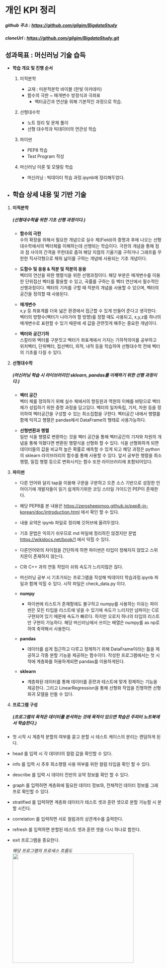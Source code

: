 # 개인 KPI 정리  

##### github 주소 : https://github.com/gilgim/BigdataStudy  
##### cloneUrl : https://github.com/gilgim/BigdataStudy.git  

## **성과목표** : 머신러닝 기술 습득

- **학습 개요 및 진행 순서**

  1. 미적분학
     - 교재 : 미분적분학 바이블 (한빛 아카데미)
     - 함수의 극한 ~ 매개변수 방정식과 극좌표  
         - 벡터공간과 연산을 위해 기본적인 과정으로 학습.
         
  2. 선형대수학
     - 노트 정리 및 문제 풀이 
     - 선형 대수학과 빅데이터의 연관성 학습
      
  3. 파이썬
     - PEP8 학습
     - Test Program 작성
      
  4. 머신러닝 이론 및 모델링 학습
     - 머신러닝 : 빅데이터 학습 과정.ipynb에 정리해두었다. 

- ## **학습 상세 내용 및 기반 기술**  

1. **미적분학**  
   ##### (선형대수학을 위한 기초 선행 과정이다.)

   - **함수의 극한**  
       수의 확장을 위해서 필요한 개념으로 실수 체(Field)의 증명과 후에 나오는 선형대수학에서의 벡터체를 이해하는데 선행되는 학습이다. 극한의 개념을 통해 점과 점 사이의 간격을 무한대로 좁혀 해당 지점의 기울기를 구하거나 그래프를 무한한 직사각형으로 채워 넓이를 구하는 개념에 사용되는 기초 개념이다.
       
   - **도함수 및 응용  & 적분 및 적분의 응용**  
       벡터의 연산을 위한 행렬식을 위한 선행과정이다. 해당 부분은 매개변수를 이용한 단위접선 벡터를 활용할 수 있고, 곡률를 구하는 등 벡터 연산에서 필수적인 선행과정이다. 벡터의 기저를 구할 때 적분의 개념을 사용할 수 있으며, 벡터의 공간을 정의할 때 사용된다.

   - **매개변수**  
       x,y 등 좌표계를 더욱 넓은 환경에서 접근할 수 있게 만들어 준다고 생각한다. 벡터의 방향수(벡터가 나아가야 할 방향)를 정할 때도 사용되고, x,y,z를 하나의 매개변수로 표현할 수 있기 때문에 세 값을 관련짓게 해주는 중요한 개념이다. 

   - **벡터와 공간기하**  
       스칼라와 벡터를 구분짓고 벡터가 좌표계에서 가지는 기하적의미를 공부하고 위치벡터, 단위벡터, 접선벡터, 외적, 내적 등을 학습하여 선형대수학 전에 벡터의 기초를 다질 수 있다.
    
2. **선형대수학**  
    ##### (머신러닝 학습 시 라이브러리인 sklearn, pandas를 이해하기 위한 선행 과정이다.)

   - **벡터 공간**  
       벡터 체를 정의하기 위해 실수 체에서의 항등원과 역원의 이해를 바탕으로 벡터체가 성립하기 위한 증명 과정을 담고있다. 벡터의 일차독립, 기저, 차원 등을 정의하여 벡터공간을 구성할 수 있는 최소집합을 구한다. 벡터공간 내에서 행렬를 함께 익히고 행렬은 pandas에서 DataFrame의 형태로 사용가능하다.
        
   - **선형변환과 행렬**  
        일반 식을 행렬로 변환하는 것을 벡터 공간을 통해 벡터공간의 기저와 차원의 개념을 통해 익혔다면 변환된 행렬식을 선형화 할 수 있다. 식을 선형화하게 되면 데이터들의 값을 비교적 높은 확률로 예측할 수 있게 되고 해당 과정은 python의 sklearn 라이브러리의 함수를 통해 사용할 수 있다. 앞서 공부한 행렬을 희소 행렬, 밀집 행렬 등으로 변화시키는 함수 또한 라이브러리에 포함되어있다.

3.  **파이썬** 
    - 다른 언어와 달리 tap을 이용해 구문을 구분하고 오픈 소스 기반으로 성장한 언어이기에 개발자들이 읽기 쉽게하기위한 코딩 스타일 가이드인 PEP이 존재한다. 
    - 해당 PEP8를 본 내용은 https://zerosheepmoo.github.io/pep8-in-korean/doc/introduction.html 에서 확인 할 수 있다. 
    - 내용 요약은 ipynb 파일로 정리해 깃허브에 올려두었다.
    - 기초 문법은 익히기 쉬우므로 md 파일에 정리하진 않겠지만 문법 https://wikidocs.net/book/1 에서 익힐 수 있다.
    - 다른언어와의 차이점을 간단하게 하면 파이썬은 타입이 정해지지 않았고 스위치문이 존재하지 않는다.
    - C와 C++ 과의 연동 작업이 쉬워 속도가 느리지많은 않다.
    - 머신러닝 공부 시 기초가되는 프로그램을 작성해 빅데이터 학습과정.ipynb 파일과 함께 익힐 수 있다.  시작 파일은 check_data.py 이다. 
        
    - **numpy**
      - 파이썬에 리스트가 존재함에도 불구하고 numpy를 사용하는 이유는 파이썬은 모든 타입을 리스트에 넣을 수 있기에 속도가 느리지만 넘파이는 C로 구현되어 있기 때문에 속도가 빠르다. 하지만 오로지 하나의 타입의 리스트만 구현이 가능하다. 해당 머신러닝에서 쓰이는 배열은 numpy를 as np로 하여 축약해서 사용한다. 
      
    - **pandas**
      - 데이터를 쉽게 접근하고 다루고 정제하기 위해 DataFrame이라는 틀을 제공하고 각종 분할 기능을 제공하는 함수이다. 작성한 프로그램에서는 첫 시작에 계층화를 허용하게되면 pandas를 이용하게된다.
      
    - **sklearn**
      - 계층화된 데이터를 통해 데이터를 훈련과 테스트에 맞게 정제하는 기능을 제공한다. 그리고 LinearRegression을 통해 선형화 작업을 진행하면 선형 회귀 모델을 만들 수 있다.

4. **프로그램 구성**
    ##### (프로그램의 목적은 데이터를 분석하는 것에 목적이 있으면 학습은 주피터 노트북에서 학습한다.)
- 첫 시작 시 계층적 분할의 여부를 묻고 분할 시 테스트 케이스의 분리는 랜덤하게 된다.
- head 를 입력 시 각 데이터의 컬럼 값을 확인할 수 있다.  
- info 를 입력 시 추후 희소행렬 사용 여부를 위한 컬럼 타입을 확인 할 수 있다.  
- describe 를 입력 시 데이터 전반의 요약 정보를 확인 할 수 있다.  
- graph 를 입력하면 계층화에 필요한 데이터 정보와, 전체적인 데이터 정보를 그래프로 확인할 수 있다.  
- stratified 를 입력하면 계층화 데이터가 테스트 셋과 훈련 셋으로 분할 가능할 시 분할 시킨다.
- correlation 를 입력하면 서로 컬럼과의 상관계수를 출력한다.
- refresh 를 입력하면 분할된 테스트 셋과 훈련 셋을 다시 하나로 합친다.
- exit 프로그램을 종요한다.  
       
       
     *해당 프로그램의 프로세스 흐름도*
                <img
            src="../bigdata/example_1.png"
            width="90%"
            height="30%"/>
### **마치며**
- 머신러닝 모델 하나하나가 깊은 지식이 필요하기에 많은 시간이 걸린다.  
- 머신러닝이 필요한 데이터의 예측값을 실무에서 사용하게 되더라도 이론을 모르면 해당 결과 값을 사용하는데 이해도가 떨어지게 된다.  
- 머신러닝 학습 중 DB의 값을 이용한 선형화가 선형대수학 이론을 사용하는 것을 선형화 과정으로써 체감하였고, 모델의 적용을 위해서 이론 공부가 선행되어야한다고 생각한다.  
- 파이썬은 다른 언어들 보다 타입를 생략하고 키워드 언어가 많이 없어 쉽지만 코딩 가이드가 필요하고 타입을 명시하지 않아 분석에 어려움이 있을 것 같다.
- 미적분학은 미분과 적분은 기초개념만 습득하고 매개변수와 벡터를 탄탄히 공부하여야 선형대수학을 이해하기에 쉬울 것으로 예측된다. 
- 추후에 신경망을 공부할 예정이다.
